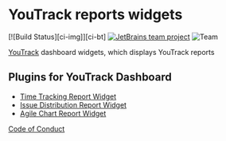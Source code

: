 # YouTrack reports widgets
[![Build Status][ci-img]][ci-bt] [![JetBrains team project](http://jb.gg/badges/team.svg)](https://confluence.jetbrains.com/display/ALL/JetBrains+on+GitHub)
![Team](https://jb.gg/badges/team-plastic.svg)

[YouTrack](https://www.jetbrains.com/youtrack/) dashboard widgets, which displays YouTrack reports

## Plugins for YouTrack Dashboard
  - [Time Tracking Report Widget](https://plugins.jetbrains.com/plugin/14629-time-tracking-report) 
  - [Issue Distribution Report Widget](https://plugins.jetbrains.com/plugin/10747-issue-distribution-report) 
  - [Agile Chart Report Widget](https://plugins.jetbrains.com/plugin/11527-agile-chart)


[Code of Conduct](https://github.com/JetBrains?#code-of-conduct)

